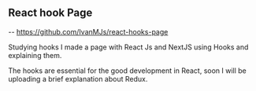 ## React hook Page
--
https://github.com/IvanMJs/react-hooks-page

Studying hooks I made a page with React Js and NextJS using Hooks and explaining them.

The hooks are essential for the good development in React, soon I will be uploading a brief explanation about Redux.

